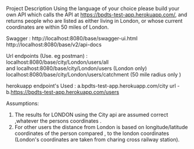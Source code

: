 Project Description
Using the language of your choice please build your own API which calls the API at https://bpdts-test-app.herokuapp.com/, and returns people who are 
listed as either living in London, or whose current coordinates are within 50 miles of London.

Swagger :
http://localhost:8080/base/swagger-ui.html
http://localhost:8080/base/v2/api-docs

Url endpoints (Use. eg postman) :
localhost:8080/base/city/London/users/all        
and 
localhost:8080/base/city/London/users  (London only)
localhost:8080/base/city/London/users/catchment  (50 mile radius only )


herokuapp endpoint's Used :
a.bpdts-test-app.herokuapp.com/city url  -  
b.https://bpdts-test-app.herokuapp.com/users


Assumptions:
1. The results for LONDON using the City api are assumed correct ,whatever 
the persons coordinates . 
2. For other users the distance from London is based on longitude/latitude coordinates of the person compared , 
to the london coordinates (London's coordinates are taken from charing cross railway station). 
 